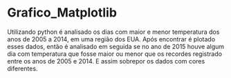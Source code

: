 # Grafico_Matplotlib

Utilizando python é analisado os dias com maior e menor temperatura dos anos de 2005 a 2014, em uma região dos EUA. Após encontrar é plotado esses dados, então é analisado em seguida se no ano de 2015 houve algum dia com temperatura que fosse maior ou menor que os recordes registrado entre os anos de 2005 e 2014. E assim sobrepor os dados com cores diferentes.
